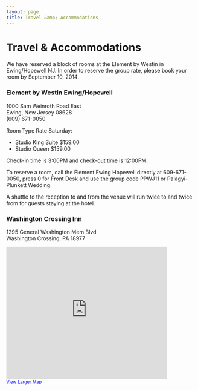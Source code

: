```yaml
---
layout: page
title: Travel &amp; Accommodations
---
```


# Travel &amp; Accommodations

We have reserved a block of rooms at the Element by Westin in Ewing/Hopewell NJ.
In order to reserve the group rate, please book your room by September 10, 2014.

### Element by Westin Ewing/Hopewell
1000 Sam Weinroth Road East  
Ewing, New Jersey 08628  
(609) 671-0050

Room Type Rate Saturday:

- Studio King Suite $159.00
- Studio Queen $159.00

Check-in time is 3:00PM and check-out time is 12:00PM.

To reserve a room, call the Element Ewing Hopewell directly at 609-671-0050, press 0 for Front Desk and use the group code PPWJ11 or Palagyi-Plunkett Wedding.

A shuttle to the reception to and from the venue will run twice to and twice from for guests staying at the hotel.


### Washington Crossing Inn
1295 General Washington Mem Blvd  
Washington Crossing, PA 18977

<iframe width="425" height="350" frameborder="0" scrolling="no" marginheight="0" marginwidth="0" src="https://maps.google.com/maps?ie=UTF8&amp;f=d&amp;daddr=Washington+Crossing+Inn,+1295+General+Washington+Memorial+Blvd,+Washington+Crossing,+PA+18977&amp;geocode=Cclhk28XrCpjFZHUZgIdjI6J-yEJbNmGFaN4-g&amp;gl=US&amp;hl=en&amp;t=m&amp;ll=40.293521,-74.871156&amp;spn=0.006295,0.008253&amp;output=embed">Map</iframe><br /><small><a href="https://maps.google.com/maps?ie=UTF8&amp;f=d&amp;daddr=Washington+Crossing+Inn,+1295+General+Washington+Memorial+Blvd,+Washington+Crossing,+PA+18977&amp;geocode=Cclhk28XrCpjFZHUZgIdjI6J-yEJbNmGFaN4-g&amp;gl=US&amp;hl=en&amp;t=m&amp;ll=40.293521,-74.871156&amp;spn=0.006295,0.008253&amp;source=embed" style="color:#0000FF;text-align:left">View Larger Map</a></small>
